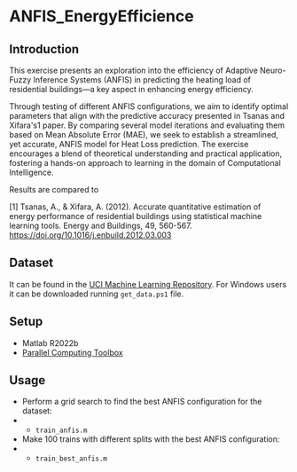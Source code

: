 # ANFIS_EnergyEfficience

## Introduction

This exercise presents an exploration into the efficiency of Adaptive Neuro-Fuzzy Inference Systems (ANFIS) in predicting the heating load of residential buildings—a key aspect in enhancing energy efficiency.  

Through testing of different ANFIS configurations, we aim to identify optimal parameters that align with the predictive accuracy presented in Tsanas and Xifara's1 paper. By comparing several model iterations and evaluating them based on Mean Absolute Error (MAE), we seek to establish a streamlined, yet accurate, ANFIS model for Heat Loss prediction. The exercise encourages a blend of theoretical understanding and practical application, fostering a hands-on approach to learning in the domain of Computational Intelligence. 

Results are compared to

[1] Tsanas, A., & Xifara, A. (2012). Accurate quantitative estimation of energy performance of residential buildings using statistical machine learning tools. Energy and Buildings, 49, 560-567. https://doi.org/10.1016/j.enbuild.2012.03.003 

## Dataset

It can be found in the [UCI Machine Learning Repository](https://archive.ics.uci.edu/ml/datasets/Energy+efficiency#). For Windows users it can be downloaded running `get_data.ps1` file.

## Setup

- Matlab R2022b
- [Parallel Computing Toolbox](https://es.mathworks.com/products/parallel-computing.html?s_tid=AO_PR_info)

## Usage

- Perform a grid search to find the best ANFIS configuration for the dataset:
- - `train_anfis.m`
- Make 100 trains with different splits with the best ANFIS configuration:
- - `train_best_anfis.m`